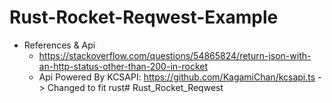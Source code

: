 # Rust-Rocket-Reqwest-Example
* References & Api
    * https://stackoverflow.com/questions/54865824/return-json-with-an-http-status-other-than-200-in-rocket
    * Api Powered By KCSAPI: https://github.com/KagamiChan/kcsapi.ts -> Changed to fit rust# Rust_Rocket_Reqwest

